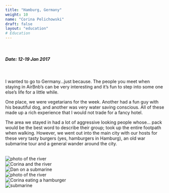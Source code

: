 ```yaml
---
title: "Hamburg, Germany"
weight: 10
name: "Corina Pelichowski"
draft: false
layout: "education"
# Education
---
```

<br>
<div class="container">
  <h5>Date: 12-19 Jan 2017</h5>
  <br>
    
  <p>
    I wanted to go to Germany…just because. The people you meet when staying in AirBnb’s can be very interesting and it’s fun to step into some one else’s life for a little while.
  </p>

  <p>
    One place, we were vegetarians for the week. Another had a fun guy with his beautiful dog, and another was very water saving conscious. All of these made up a rich experience that I would not trade for a fancy hotel.
  </p>
  
  <p>
    The area we stayed in had a lot of aggressive looking people whose… pack would be the best word to describe their group; took up the entire footpath when walking. However, we went out into the main city with our hosts for these very tasty burgers (yes, hamburgers in Hamburg), an old war submarine tour and a general wander around the city.
  </p>

  <br>

  <!-- IMAGES --> 

  <div class="row">
      <div class="col">
        <img src="/img/blog/15_hamburg1.jpg" alt="photo of the river">
      </div>
      <div class="col">
        <img src="/img/blog/15_hamburg2.jpg" alt="Corina and the river">
      </div>
      <div class="col">
        <img src="/img/blog/15_hamburg3.jpg" alt="Dan on a submarine">
      </div>
  </div>

  <div class="row">
      <div class="col">
        <img src="/img/blog/15_hamburg4.jpg" alt="photo of the river">
      </div>
      <div class="col">
        <img src="/img/blog/15_hamburg5.jpg" alt="Corina eating a hamburger">
      </div>
      <div class="col">
        <img src="/img/blog/15_hamburg6.jpg" alt="submarine">
      </div>
  </div>
</div>